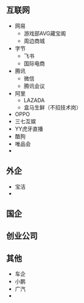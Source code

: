 ## 互联网
+ 网易
    - 游戏部AVG藏宝阁
    - 周边商城
+ 字节
    - 飞书
    - 国际电商
+ 腾讯
    - 微信
    - 腾讯会议
+ 阿里
    - LAZADA
    - 盒马生鲜（不招技术岗）
+ OPPO
+ 三七互娱
+ YY虎牙直播
+ 酷狗
+ 唯品会
+ 

## 外企
+ 宝洁
+ 

## 国企


## 创业公司


## 其他
+ 车企
+ 小鹏
+ 广汽
+ 


